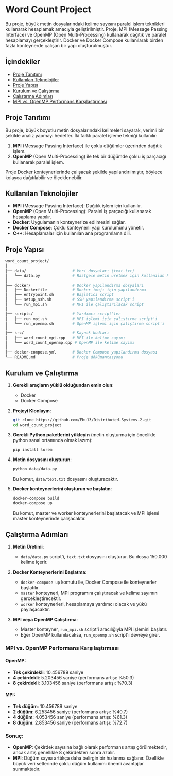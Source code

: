# Word Count Project

Bu proje, büyük metin dosyalarındaki kelime sayısını paralel işlem teknikleri kullanarak hesaplamak amacıyla geliştirilmiştir. Proje, MPI (Message Passing Interface) ve OpenMP (Open Multi-Processing) kullanarak dağıtık ve paralel hesaplamayı gerçekleştirir. Docker ve Docker Compose kullanılarak birden fazla konteynerde çalışan bir yapı oluşturulmuştur.

## İçindekiler

- [Proje Tanıtımı](#proje-tanıtımı)
- [Kullanılan Teknolojiler](#kullanılan-teknolojiler)
- [Proje Yapısı](#proje-yapısı)
- [Kurulum ve Çalıştırma](#kurulum-ve-çalıştırma)
- [Çalıştırma Adımları](#çalıştırma-adımları)
- [MPI vs. OpenMP Performans Karşılaştırması](#mpi-vs-openmp-performans-karşılaştırması)

## Proje Tanıtımı

Bu proje, büyük boyutlu metin dosyalarındaki kelimeleri sayarak, verimli bir şekilde analiz yapmayı hedefler. İki farklı paralel işleme tekniği kullanılır:
1. **MPI** (Message Passing Interface) ile çoklu düğümler üzerinden dağıtık işlem.
2. **OpenMP** (Open Multi-Processing) ile tek bir düğümde çoklu iş parçacığı kullanarak paralel işlem.

Proje Docker konteynerlerinde çalışacak şekilde yapılandırılmıştır, böylece kolayca dağıtılabilir ve ölçeklenebilir.

## Kullanılan Teknolojiler

- **MPI** (Message Passing Interface): Dağıtık işlem için kullanılır.
- **OpenMP** (Open Multi-Processing): Paralel iş parçacığı kullanarak hesaplama yapılır.
- **Docker**: Uygulamanın konteynerize edilmesini sağlar.
- **Docker Compose**: Çoklu konteynerli yapı kurulumunu yönetir.
- **C++**: Hesaplamalar için kullanılan ana programlama dili.

## Proje Yapısı
```bash
word_count_project/
│
├── data/                    # Veri dosyaları (text.txt)
│   └── data.py              # Rastgele metin üretmek için kullanılan Python script'i
│
├── docker/                  # Docker yapılandırma dosyaları
│   ├── Dockerfile           # Docker imajı için yapılandırma
│   ├── entrypoint.sh        # Başlatıcı script
│   ├── setup_ssh.sh         # SSH yapılandırma script'i
│   └── run_mpi.sh           # MPI ile çalıştırılacak script
│
├── scripts/                 # Yardımcı script'ler
│   ├── run_mpi.sh           # MPI işlemi için çalıştırma script'i
│   └── run_openmp.sh        # OpenMP işlemi için çalıştırma script'i
│
├── src/                     # Kaynak kodları
│   ├── word_count_mpi.cpp   # MPI ile kelime sayımı
│   └── word_count_openmp.cpp # OpenMP ile kelime sayımı
│
├── docker-compose.yml       # Docker Compose yapılandırma dosyası
└── README.md                # Proje dökümantasyonu
```


## Kurulum ve Çalıştırma

1. **Gerekli araçların yüklü olduğundan emin olun**:
    - Docker
    - Docker Compose

2. **Projeyi Klonlayın**:
    ```bash
    git clone https://github.com/Ebu13/Distributed-Systems-2.git
    cd word_count_project
    ```

3. **Gerekli Python paketlerini yükleyin** (metin oluşturma için öncelikle python sanal ortamında olmak lazım):
    ```bash
    pip install lorem
    ```

4. **Metin dosyasını oluşturun**:
    ```bash
    python data/data.py
    ```
    Bu komut, `data/text.txt` dosyasını oluşturacaktır.

5. **Docker konteynerlerini oluşturun ve başlatın**:
    ```bash
    docker-compose build
    docker-compose up
    ```

   Bu komut, master ve worker konteynerlerini başlatacak ve MPI işlemi master konteynerinde çalışacaktır.

## Çalıştırma Adımları

1. **Metin Üretimi**:
    - `data/data.py` script'i, `text.txt` dosyasını oluşturur. Bu dosya 150.000 kelime içerir.
  
2. **Docker Konteynerlerini Başlatma**:
    - `docker-compose up` komutu ile, Docker Compose ile konteynerler başlatılır.
    - `master` konteyneri, MPI programını çalıştıracak ve kelime sayımını gerçekleştirecektir.
    - `worker` konteynerleri, hesaplamaya yardımcı olacak ve yükü paylaşacaktır.

3. **MPI veya OpenMP Çalıştırma**:
    - Master konteyner, `run_mpi.sh` script'i aracılığıyla MPI işlemini başlatır.
    - Eğer OpenMP kullanılacaksa, `run_openmp.sh` script'i devreye girer.


### MPI vs. OpenMP Performans Karşılaştırması

#### OpenMP:
- **Tek çekirdekli**: 10.456789 saniye
- **4 çekirdekli**: 5.203456 saniye (performans artışı: %50.3)
- **8 çekirdekli**: 3.103456 saniye (performans artışı: %70.3)

#### MPI:
- **Tek düğüm**: 10.456789 saniye
- **2 düğüm**: 6.253456 saniye (performans artışı: %40.7)
- **4 düğüm**: 4.053456 saniye (performans artışı: %61.3)
- **8 düğüm**: 2.853456 saniye (performans artışı: %72.7)

### Sonuç:
- **OpenMP**: Çekirdek sayısına bağlı olarak performans artışı görülmektedir, ancak artış genellikle 8 çekirdekten sonra azalır.
- **MPI**: Düğüm sayısı arttıkça daha belirgin bir hızlanma sağlanır. Özellikle büyük veri setlerinde çoklu düğüm kullanımı önemli avantajlar sunmaktadır.
